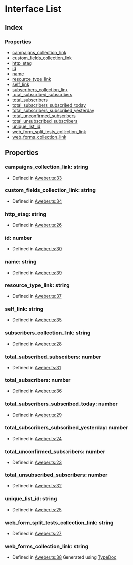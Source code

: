 # Interface List
## Index
### Properties
* [campaigns_collection_link](_aweber_.list.md#campaigns_collection_link)
* [custom_fields_collection_link](_aweber_.list.md#custom_fields_collection_link)
* [http_etag](_aweber_.list.md#http_etag)
* [id](_aweber_.list.md#id)
* [name](_aweber_.list.md#name)
* [resource_type_link](_aweber_.list.md#resource_type_link)
* [self_link](_aweber_.list.md#self_link)
* [subscribers_collection_link](_aweber_.list.md#subscribers_collection_link)
* [total_subscribed_subscribers](_aweber_.list.md#total_subscribed_subscribers)
* [total_subscribers](_aweber_.list.md#total_subscribers)
* [total_subscribers_subscribed_today](_aweber_.list.md#total_subscribers_subscribed_today)
* [total_subscribers_subscribed_yesterday](_aweber_.list.md#total_subscribers_subscribed_yesterday)
* [total_unconfirmed_subscribers](_aweber_.list.md#total_unconfirmed_subscribers)
* [total_unsubscribed_subscribers](_aweber_.list.md#total_unsubscribed_subscribers)
* [unique_list_id](_aweber_.list.md#unique_list_id)
* [web_form_split_tests_collection_link](_aweber_.list.md#web_form_split_tests_collection_link)
* [web_forms_collection_link](_aweber_.list.md#web_forms_collection_link)
## Properties
### campaigns_collection_link: string
* Defined in [Aweber.ts:33](https://github.com/scippio/api-aweber/blob/4a43372/src/Aweber.ts#L33)
### custom_fields_collection_link: string
* Defined in [Aweber.ts:34](https://github.com/scippio/api-aweber/blob/4a43372/src/Aweber.ts#L34)
### http_etag: string
* Defined in [Aweber.ts:26](https://github.com/scippio/api-aweber/blob/4a43372/src/Aweber.ts#L26)
### id: number
* Defined in [Aweber.ts:30](https://github.com/scippio/api-aweber/blob/4a43372/src/Aweber.ts#L30)
### name: string
* Defined in [Aweber.ts:39](https://github.com/scippio/api-aweber/blob/4a43372/src/Aweber.ts#L39)
### resource_type_link: string
* Defined in [Aweber.ts:37](https://github.com/scippio/api-aweber/blob/4a43372/src/Aweber.ts#L37)
### self_link: string
* Defined in [Aweber.ts:35](https://github.com/scippio/api-aweber/blob/4a43372/src/Aweber.ts#L35)
### subscribers_collection_link: string
* Defined in [Aweber.ts:28](https://github.com/scippio/api-aweber/blob/4a43372/src/Aweber.ts#L28)
### total_subscribed_subscribers: number
* Defined in [Aweber.ts:31](https://github.com/scippio/api-aweber/blob/4a43372/src/Aweber.ts#L31)
### total_subscribers: number
* Defined in [Aweber.ts:36](https://github.com/scippio/api-aweber/blob/4a43372/src/Aweber.ts#L36)
### total_subscribers_subscribed_today: number
* Defined in [Aweber.ts:29](https://github.com/scippio/api-aweber/blob/4a43372/src/Aweber.ts#L29)
### total_subscribers_subscribed_yesterday: number
* Defined in [Aweber.ts:24](https://github.com/scippio/api-aweber/blob/4a43372/src/Aweber.ts#L24)
### total_unconfirmed_subscribers: number
* Defined in [Aweber.ts:23](https://github.com/scippio/api-aweber/blob/4a43372/src/Aweber.ts#L23)
### total_unsubscribed_subscribers: number
* Defined in [Aweber.ts:32](https://github.com/scippio/api-aweber/blob/4a43372/src/Aweber.ts#L32)
### unique_list_id: string
* Defined in [Aweber.ts:25](https://github.com/scippio/api-aweber/blob/4a43372/src/Aweber.ts#L25)
### web_form_split_tests_collection_link: string
* Defined in [Aweber.ts:27](https://github.com/scippio/api-aweber/blob/4a43372/src/Aweber.ts#L27)
### web_forms_collection_link: string
* Defined in [Aweber.ts:38](https://github.com/scippio/api-aweber/blob/4a43372/src/Aweber.ts#L38)
Generated using [TypeDoc](http://typedoc.io)